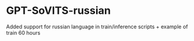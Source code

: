 # GPT-SoVITS-russian
Added support for russian language in train/inference scripts + example of train 60 hours
